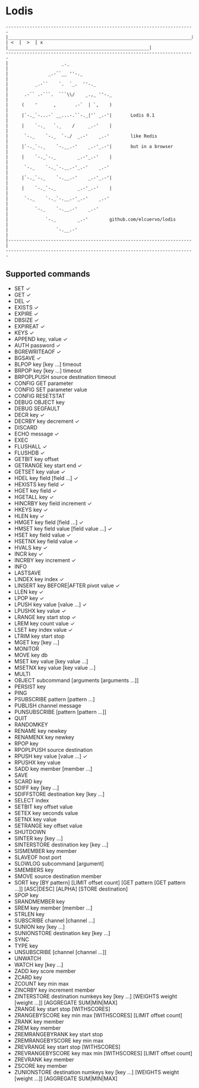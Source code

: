 # Lodis

    -----------------------------------------------------------------------
    |_____________________________________________________________________X
    | <  |  >  | x  |_____________________________________________________|
    -----------------------------------------------------------------------
    |                    _._                                              |
    |               _.-``__ ''-._                                         |
    |          _.-``    `.  `_.  ''-._                                    |
    |      .-`` .-```.  ```\\/    _.,_ ''-._                              |
    |     (    '      ,       .-`  | `,    )                              |
    |     |`-._`-...-` __...-.``-._|'` _.-'|       Lodis 0.1              |
    |     |    `-._   `._    /     _.-'    |                              |
    |      `-._    `-._  `-./  _.-'    _.-'        like Redis             |
    |     |`-._`-._    `-.__.-'    _.-'_.-'|       but in a browser       |
    |     |    `-._`-._        _.-'_.-'    |                              |
    |      `-._    `-._`-.__.-'_.-'    _.-'                               |
    |     |`-._`-._    `-.__.-'    _.-'_.-'|                              |
    |     |    `-._`-._        _.-'_.-'    |                              |
    |      `-._    `-._`-.__.-'_.-'    _.-'                               |
    |          `-._    `-.__.-'    _.-'                                   |
    |              `-._        _.-'        github.com/elcuervo/lodis      |
    |                  `-.__.-'                                           |
    |---------------------------------------------------------------------|
    -----------------------------------------------------------------------



## Supported commands
  * SET &#10003;
  * GET &#10003;
  * DEL &#10003;
  * EXISTS &#10003;
  * EXPIRE &#10003;
  * DBSIZE &#10003;
  * EXPIREAT &#10003;
  * KEYS &#10003;
  * APPEND key, value &#10003;
  * AUTH password &#10003;
  * BGREWRITEAOF &#10003;
  * BGSAVE &#10003;
  * BLPOP key [key ...] timeout
  * BRPOP key [key ...] timeout
  * BRPOPLPUSH source destination timeout
  * CONFIG GET parameter
  * CONFIG SET parameter value
  * CONFIG RESETSTAT
  * DEBUG OBJECT key
  * DEBUG SEGFAULT
  * DECR key &#10003;
  * DECRBY key decrement &#10003;
  * DISCARD
  * ECHO message &#10003;
  * EXEC
  * FLUSHALL &#10003;
  * FLUSHDB &#10003;
  * GETBIT key offset
  * GETRANGE key start end &#10003;
  * GETSET key value &#10003;
  * HDEL key field [field ...] &#10003;
  * HEXISTS key field &#10003;
  * HGET key field &#10003;
  * HGETALL key &#10003;
  * HINCRBY key field increment &#10003;
  * HKEYS key &#10003;
  * HLEN key &#10003;
  * HMGET key field [field ...] &#10003;
  * HMSET key field value [field value ...] &#10003;
  * HSET key field value &#10003;
  * HSETNX key field value &#10003;
  * HVALS key &#10003;
  * INCR key &#10003;
  * INCRBY key increment &#10003;
  * INFO
  * LASTSAVE
  * LINDEX key index &#10003;
  * LINSERT key BEFORE|AFTER pivot value &#10003;
  * LLEN key &#10003;
  * LPOP key &#10003;
  * LPUSH key value [value ...] &#10003;
  * LPUSHX key value &#10003;
  * LRANGE key start stop &#10003;
  * LREM key count value &#10003;
  * LSET key index value &#10003;
  * LTRIM key start stop
  * MGET key [key ...]
  * MONITOR
  * MOVE key db
  * MSET key value [key value ...]
  * MSETNX key value [key value ...]
  * MULTI
  * OBJECT subcommand [arguments [arguments ...]]
  * PERSIST key
  * PING
  * PSUBSCRIBE pattern [pattern ...]
  * PUBLISH channel message
  * PUNSUBSCRIBE [pattern [pattern ...]]
  * QUIT
  * RANDOMKEY
  * RENAME key newkey
  * RENAMENX key newkey
  * RPOP key
  * RPOPLPUSH source destination
  * RPUSH key value [value ...] &#10003;
  * RPUSHX key value
  * SADD key member [member ...]
  * SAVE
  * SCARD key
  * SDIFF key [key ...]
  * SDIFFSTORE destination key [key ...]
  * SELECT index
  * SETBIT key offset value
  * SETEX key seconds value
  * SETNX key value
  * SETRANGE key offset value
  * SHUTDOWN
  * SINTER key [key ...]
  * SINTERSTORE destination key [key ...]
  * SISMEMBER key member
  * SLAVEOF host port
  * SLOWLOG subcommand [argument]
  * SMEMBERS key
  * SMOVE source destination member
  * SORT key [BY pattern] [LIMIT offset count] [GET pattern [GET pattern ...]] [ASC|DESC] [ALPHA] [STORE destination]
  * SPOP key
  * SRANDMEMBER key
  * SREM key member [member ...]
  * STRLEN key
  * SUBSCRIBE channel [channel ...]
  * SUNION key [key ...]
  * SUNIONSTORE destination key [key ...]
  * SYNC
  * TYPE key
  * UNSUBSCRIBE [channel [channel ...]]
  * UNWATCH
  * WATCH key [key ...]
  * ZADD key score member
  * ZCARD key
  * ZCOUNT key min max
  * ZINCRBY key increment member
  * ZINTERSTORE destination numkeys key [key ...] [WEIGHTS weight [weight ...]] [AGGREGATE SUM|MIN|MAX]
  * ZRANGE key start stop [WITHSCORES]
  * ZRANGEBYSCORE key min max [WITHSCORES] [LIMIT offset count]
  * ZRANK key member
  * ZREM key member
  * ZREMRANGEBYRANK key start stop
  * ZREMRANGEBYSCORE key min max
  * ZREVRANGE key start stop [WITHSCORES]
  * ZREVRANGEBYSCORE key max min [WITHSCORES] [LIMIT offset count]
  * ZREVRANK key member
  * ZSCORE key member
  * ZUNIONSTORE destination numkeys key [key ...] [WEIGHTS weight [weight ...]] [AGGREGATE SUM|MIN|MAX]
